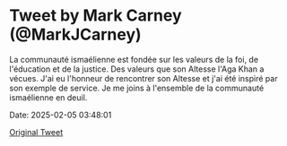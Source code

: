 # Tweet by Mark Carney (@MarkJCarney)

La communauté ismaélienne est fondée sur les valeurs de la foi, de l'éducation et de la justice. Des valeurs que son Altesse l'Aga Khan a vécues. J'ai eu l'honneur de rencontrer son Altesse et j'ai été inspiré par son exemple de service. Je me joins à l'ensemble de la communauté ismaélienne en deuil.

Date: 2025-02-05 03:48:01

[Original Tweet](https://x.com/MarkJCarney/status/1886985101067653375)
